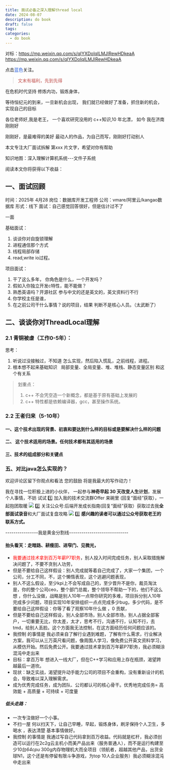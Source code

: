```yaml
---
title: 面试必备之深入理解thread local
date: 2024-08-07
description: do book
draft: false
tags: 
categories:
  - do book
---
```

对标：https://mp.weixin.qq.com/s/qIYXDoIqILMJlRewHDkeaA
https://mp.weixin.qq.com/s/qIYXDoIqILMJlRewHDkeaA


点击<font color="#245bdb">蓝色</font>关注。

><font color="#c0504d">文末有福利，先到先得</font>

在危机时代坚持
修炼内功，锻炼身体，

等待恒纪元的到来，一旦新机会出现，
我们就已经做好了准备，抓住新的机会，
实现自己的目标

各位老师好,我是老王，
一个喜欢研究没用的 c++知识,10 年北漂，
如今  我在济南刚刚好

刚刚好，是最难得的美好
最动人的作品，为自己而写，刚刚好打动别人

本文专注大厂面试拆解 第xxx 片文字，希望对你有帮助

知识地图：深入理解计算机系统---文件子系统




阅读本文你将获得以下收益：




## 一、面试回顾

时间：2025年 4月28 
岗位：数据库开发工程师
公司：vmare/阿里云/kangao数据库
形式：线下
面试：自己感觉回答很好，但是估计过不了

一面

基础面试：
1. 谈谈你对自旋锁理解
2. 进程通信那个方式
3. 线程局部存储
4. read,write io过程。

项目面试：
1. 干了这么多年， 你角色是什么，一个开发吗？
2. 假如入你独立开发c特性，能不能做？
3. 熟悉英语吗？开源社区 参与中文的还是英文的，英文资料行不行
4. 你学校主任是谁，
5. 在之前公司干什么事情？说的项目，结果 判断不是核心人员。（太武断了）
## 二、谈谈你对ThreadLocal理解

### 2.1 青铜被虐（工作0-5年）：

思考：
1. 听说过没接触过，不知道 怎么实现，然后陷入慌乱，之前线程，进程。
2. 根本想不起来基础知识   局部变量、全局变量、堆、堆栈、静态变量区别 和这个有关系

>划重点：
>1. c++ 不会凭空造一个新概念，都是基于原有基础上发展的
>2. c++ 特性都是依赖编译器，gcc，甚至操作系统。


### 2.2 王者归来（5-10年）

#### 一、这个技术出现的背景、初衷和要达到什么样的目标或是要解决什么样的问题







####  二、 这个技术适用的场景。任何技术都有其适用的场景




#### 三、技术的组成部分和关键点




### 五、对比java怎么实现的？



欢迎评论区留下你观点和看法
您的鼓励 将是我最大的写作动力！


我在寻找一位积极上进的小伙伴，
一起参与**神奇早起 30 天改变人生计划**，发展个人事情，不妨 试试
1️⃣ 加入我的技术交流群Offer 来碗里 (回复“面经”获取），一起抱团取暖 
![](https://s2.loli.net/2025/06/01/6qkOut3xrDHen8J.png)
2️⃣ 关注公众号:后端开发成长指南(回复“面经”获取）获取过去我**全部面试录音**和大厂面试复盘攻略
![](https://s2.loli.net/2025/05/31/GRgOTiQHI456VWD.png)
3️⃣ **感兴趣的读者可以通过公众号获取老王的联系方式。**

----------------我是黄金分割线-----------------------------





#### 抬头看天：走暗路、耕瘦田、进窄门、见微光，
- <font color="#ff0000">我要通过技术拿到百万年薪P7职务</font>，别人投入时间完成任务，别人采取措施解决问题了，不要不贪别人功劳，
- 但是不要给自己这样假设：别人完成就等着自己完成了，大家一个集团，一个公司，分工不同，不，这个懒惰表现，这个逃避问题表现， 
- 别人不这么假设，至少kpi上不会写成自己的，至少晋升不是你，裁员淘汰是，你的整个公司ceo，整个部门总裁，整个领导不帮助一下的，他们不这么想 ，你什么没做，战略是别人10年一点带你研究的多难，项目拆分别人10年完成多少问题，项目实现10年安排组织一点点完成多少bug，多少代码，是不要给自己这样假设：你等了看了观察10年什么做 ，0 贡献，
-  但是不要给自己这样假设，别人全部市场，别人全部市场，别人占据全部客户，一切重要无比，你太差，太才，思考不行，沟通不行，认知不行，去tmd，给别人丢脸。这个方面我无法控制，在这方面经历任何问题应该的。
- 我控制 的事情是 我必须亲自了解行业遇到难题，了解有什么需求，行业解决方案，我可以从三万英尺看问题，像周围人学习，像免费公开英文资料学习，从模仿开始。然后免费公开。我要通过技术拿到百万年薪P7职务，我必须糊涂混沌中走出来
-  目标：拿百万年 想进入一线大厂，但在C++学习和应用上存在瓶颈，渴望跨越最后一道坎。
- 现状：缺乏实战，渴望提升动手能力公司的项目不会重构，没有重新设计的机会，导致难以深入理解需求。
- 成为优秀完成任务，成为团队、公司都认可的核心骨干。优秀地完成任务= 高效能 + 高质量 + 可持续 + 可度量

##### 低头走路：
- 一次专注做好一个小事。
- 不扫一屋 何以扫天下，让自己早睡，早起，锻炼身体，刷牙保持个人卫生，多喝水 ，表达清楚 基本事情做好。
- 我控制 的事情是 我通过写自己代码拿到百万收益。代码就是杠杆，我必须创造可以运行在2c2g云主机小而美产品出来（服务普通人），而不是运行构建至少10台*64cpu* 300g内存物理机大而全项目（领航者，超越其他产品，出货全球N1，这个还是有停留有限斗争游戏，为top 10人企业服务）我必须糊涂混沌中走出来










